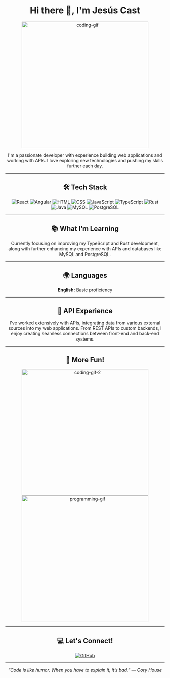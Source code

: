 <h1 align="center">Hi there 👋, I'm Jesús Cast</h1>

<p align="center">
  <img src="https://media.giphy.com/media/qgQUggAC3Pfv687qPC/giphy.gif" alt="coding-gif" width="400"/>
</p>

<p align="center">
  I'm a passionate developer with experience building web applications and working with APIs. I love exploring new technologies and pushing my skills further each day.
</p>

---

<h2 align="center">🛠 Tech Stack</h2>

<p align="center">
  <img src="https://img.shields.io/badge/-React-61DAFB?logo=react&logoColor=white&style=for-the-badge" alt="React"/>
  <img src="https://img.shields.io/badge/-Angular-DD0031?logo=angular&logoColor=white&style=for-the-badge" alt="Angular"/>
  <img src="https://img.shields.io/badge/-HTML-E34F26?logo=html5&logoColor=white&style=for-the-badge" alt="HTML"/>
  <img src="https://img.shields.io/badge/-CSS-1572B6?logo=css3&logoColor=white&style=for-the-badge" alt="CSS"/>
  <img src="https://img.shields.io/badge/-JavaScript-F7DF1E?logo=javascript&logoColor=black&style=for-the-badge" alt="JavaScript"/>
  <img src="https://img.shields.io/badge/-TypeScript-3178C6?logo=typescript&logoColor=white&style=for-the-badge" alt="TypeScript"/>
  <img src="https://img.shields.io/badge/-Rust-000000?logo=rust&logoColor=white&style=for-the-badge" alt="Rust"/>
  <img src="https://img.shields.io/badge/-Java-007396?logo=java&logoColor=white&style=for-the-badge" alt="Java"/>
  <img src="https://img.shields.io/badge/-MySQL-4479A1?logo=mysql&logoColor=white&style=for-the-badge" alt="MySQL"/>
  <img src="https://img.shields.io/badge/-PostgreSQL-336791?logo=postgresql&logoColor=white&style=for-the-badge" alt="PostgreSQL"/>
</p>


---

<h2 align="center">📚 What I’m Learning</h2>

<p align="center">
  Currently focusing on improving my TypeScript and Rust development, along with further enhancing my experience with APIs and databases like MySQL and PostgreSQL.
</p>

---

<h2 align="center">🌍 Languages</h2>

<p align="center">
  <strong>English:</strong> Basic proficiency
</p>

---

<h2 align="center">🚀 API Experience</h2>

<p align="center">
  I've worked extensively with APIs, integrating data from various external sources into my web applications. From REST APIs to custom backends, I enjoy creating seamless connections between front-end and back-end systems.
</p>

---

<h2 align="center">🎨 More Fun!</h2>

<p align="center">
  <img src="https://media.giphy.com/media/L1R1tvI9svkIWwpVYr/giphy.gif" alt="coding-gif-2" width="400"/>
  <img src="https://media.giphy.com/media/fwbZnTftCXVocKzfxR/giphy.gif" alt="programming-gif" width="400"/>
</p>

---

<h2 align="center">💻 Let's Connect!</h2>

<p align="center">
  <a href="https://github.com/jesus-imanol">
    <img src="https://img.shields.io/badge/-GitHub-181717?logo=github&logoColor=white&style=for-the-badge" alt="GitHub"/>
  </a>
</p>

---

<p align="center">
  <em>“Code is like humor. When you have to explain it, it’s bad.” — Cory House</em>
</p>
